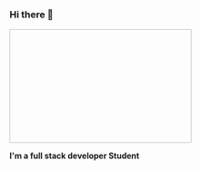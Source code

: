 ### Hi there 👋
<style> img {
  width:320px;
  height:200px;
}</style>

<img url="" />

<strong>I'm a full stack developer Student </strong>

<!--
**jrcoh12/jrcoh12** is a ✨ _special_ ✨ repository because its `README.md` (this file) appears on your GitHub profile.

Here are some ideas to get you started:

- 🔭 I’m currently working on ...
- 🌱 I’m currently learning ...
- 👯 I’m looking to collaborate on ...
- 🤔 I’m looking for help with ...
- 💬 Ask me about ...
- 📫 How to reach me: ...
- 😄 Pronouns: ...
- ⚡ Fun fact: ...
-->
